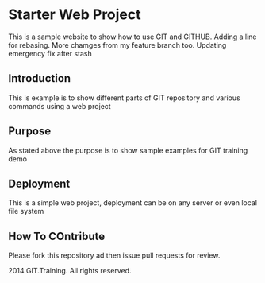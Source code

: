 # Starter Web Project

This is a sample website to show how to use GIT and GITHUB. Adding a line for rebasing.
More chamges from my feature branch too. Updating emergency fix after stash

## Introduction

This is example is to show different parts of GIT repository and various commands using a web project

## Purpose

As stated above the purpose is to show sample examples for GIT training demo

## Deployment

This is a simple web project, deployment can be on any server or even local file system

## How To COntribute

Please fork this repository ad then issue pull requests for review.

2014 GIT.Training. All rights reserved.

